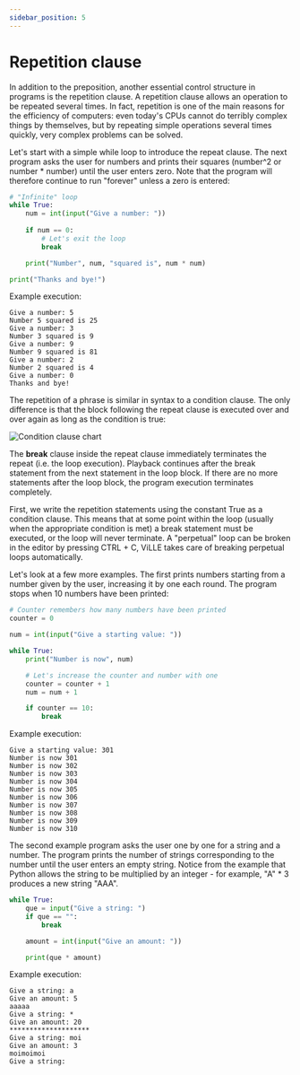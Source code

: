 ```yaml
---
sidebar_position: 5
---
```


# Repetition clause

In addition to the preposition, another essential control structure in programs is the repetition clause. A repetition clause allows an operation to be repeated several times. In fact, repetition is one of the main reasons for the efficiency of computers: even today's CPUs cannot do terribly complex things by themselves, but by repeating simple operations several times quickly, very complex problems can be solved.

Let's start with a simple while loop to introduce the repeat clause. The next program asks the user for numbers and prints their squares (number^2 or number * number) until the user enters zero. Note that the program will therefore continue to run "forever" unless a zero is entered:

```python 
# "Infinite" loop
while True:
    num = int(input("Give a number: "))
    
    if num == 0:
        # Let's exit the loop
        break

    print("Number", num, "squared is", num * num)

print("Thanks and bye!")
 ```

Example execution:
```
Give a number: 5
Number 5 squared is 25
Give a number: 3
Number 3 squared is 9
Give a number: 9
Number 9 squared is 81
Give a number: 2
Number 2 squared is 4
Give a number: 0
Thanks and bye!
 ```

The repetition of a phrase is similar in syntax to a condition clause. The only difference is that the block following the repeat clause is executed over and over again as long as the condition is true:

![Condition clause chart](/img/img-en/w2-2.png)

The **break** clause inside the repeat clause immediately terminates the repeat (i.e. the loop execution). Playback continues after the break statement from the next statement in the loop block. If there are no more statements after the loop block, the program execution terminates completely.

First, we write the repetition statements using the constant True as a condition clause. This means that at some point within the loop (usually when the appropriate condition is met) a break statement must be executed, or the loop will never terminate. A "perpetual" loop can be broken in the editor by pressing CTRL + C, ViLLE takes care of breaking perpetual loops automatically.

Let's look at a few more examples. The first prints numbers starting from a number given by the user, increasing it by one each round. The program stops when 10 numbers have been printed:

```python 
# Counter remembers how many numbers have been printed
counter = 0

num = int(input("Give a starting value: "))

while True:
    print("Number is now", num)

    # Let's increase the counter and number with one
    counter = counter + 1
    num = num + 1

    if counter == 10:
        break
 ```

Example execution:
``` 
Give a starting value: 301
Number is now 301
Number is now 302
Number is now 303
Number is now 304
Number is now 305
Number is now 306
Number is now 307
Number is now 308
Number is now 309
Number is now 310
 ```

The second example program asks the user one by one for a string and a number. The program prints the number of strings corresponding to the number until the user enters an empty string. Notice from the example that Python allows the string to be multiplied by an integer - for example, "A" * 3 produces a new string "AAA".

```python 
while True:
    que = input("Give a string: ")
    if que == "":
        break

    amount = int(input("Give an amount: "))

    print(que * amount)
 ```

Example execution:
```
Give a string: a
Give an amount: 5
aaaaa
Give a string: *
Give an amount: 20
********************
Give a string: moi
Give an amount: 3
moimoimoi
Give a string:
 ```
